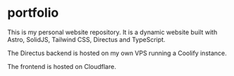 # portfolio

This is my personal website repository. It is a dynamic website built with Astro, SolidJS, Tailwind CSS, Directus and TypeScript.

The Directus backend is hosted on my own VPS running a Coolify instance.

The frontend is hosted on Cloudflare.
